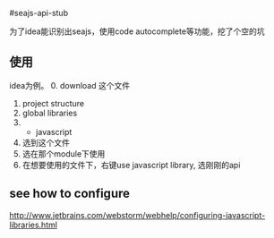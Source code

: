 #seajs-api-stub

为了idea能识别出seajs，使用code autocomplete等功能，挖了个空的坑

## 使用
idea为例。
0. download 这个文件
1. project structure
2. global libraries
3. + javascript
4. 选到这个文件
5. 选在那个module下使用
6. 在想要使用的文件下，右键use javascript library, 选刚刚的api


## see how to configure
http://www.jetbrains.com/webstorm/webhelp/configuring-javascript-libraries.html
